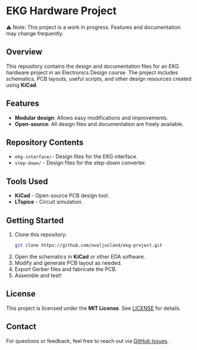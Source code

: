 # EKG Hardware Project

⚠ Note: This project is a work in progress. Features and documentation may change frequently.

## Overview
This repository contains the design and documentation files for an EKG hardware project in an Electronics Design course. The project includes schematics, PCB layouts, useful scripts, and other design resources created using **KiCad**.

## Features
- **Modular design**: Allows easy modifications and improvements.
- **Open-source**: All design files and documentation are freely available.

## Repository Contents
- `ekg-interface/`- Design files for the EKG interface.
- `step-down/` - Design files for the step-down converter.

## Tools Used
- **KiCad** - Open-source PCB design tool.
- **LTspice** - Circuit simulation.

## Getting Started
1. Clone this repository:
   ```sh
   git clone https://github.com/oveljosland/ekg-project.git
   ```
2. Open the schematics in **KiCad** or other EDA software.
3. Modify and generate PCB layout as needed.
4. Export Gerber files and fabricate the PCB.
5. Assemble and test!

## License
This project is licensed under the **MIT License**. See [LICENSE](LICENSE) for details.

## Contact
For questions or feedback, feel free to reach out via [GitHub Issues](https://github.com/oveljosland/ekg-project/issues).
